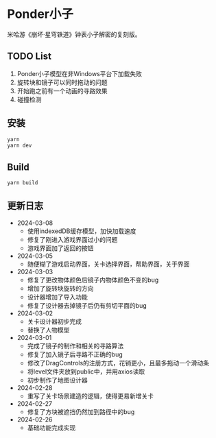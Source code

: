 # Ponder小子

米哈游《崩坏·星穹铁道》钟表小子解密的复刻版。

## TODO List

1. Ponder小子模型在非Windows平台下加载失败
2. 旋转块和镜子可以同时拖动的问题
3. 开始跑之前有一个动画的寻路效果
4. 碰撞检测

## 安装

```bash
yarn
yarn dev
```

## Build

```bash
yarn build
```

## 更新日志

 - 2024-03-08
   - 使用indexedDB缓存模型，加快加载速度
   - 修复了刚进入游戏界面过小的问题
   - 游戏界面加了返回的按钮
 - 2024-03-05
   - 随便糊了游戏启动界面，关卡选择界面，帮助界面，关于界面
 - 2024-03-03
   - 修复了更改物体颜色后镜子内物体颜色不变的bug
   - 增加了旋转块旋转的方向
   - 设计器增加了导入功能
   - 修复了设计器去掉镜子后仍有剪切平面的bug
 - 2024-03-02
   - 关卡设计器初步完成
   - 替换了人物模型
 - 2024-03-01
   - 完成了镜子的制作和相关的寻路算法
   - 修复了加入镜子后寻路不正确的bug
   - 修改了DragControls的注册方式，花销更小，且最多拖动一个滑动条
   - 将level文件夹放到public中，并用axios读取
   - 初步制作了地图设计器
 - 2024-02-28
   - 重写了关卡场景建造的逻辑，使得更易新增关卡
 - 2024-02-27
   - 修复了方块被遮挡仍然加到路径中的bug
 - 2024-02-26
   - 基础功能完成实现